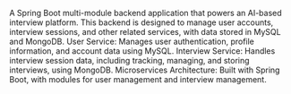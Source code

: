 A Spring Boot multi-module backend application that powers an AI-based interview platform. This backend is designed to manage user accounts, interview sessions, and other related services, with data stored in MySQL and MongoDB. User Service: Manages user authentication, profile information, and account data using MySQL.
Interview Service: Handles interview session data, including tracking, managing, and storing interviews, using MongoDB.
Microservices Architecture: Built with Spring Boot, with modules for user management and interview management.
